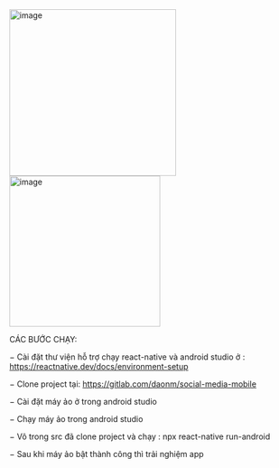 <img width="295" alt="image" src="https://github.com/huyquang942002/social-media/assets/112631678/c48ab6aa-cc1e-4524-a6f7-a0f94129d932">

<img width="267" alt="image" src="https://github.com/huyquang942002/social-media/assets/112631678/1638ca85-97d2-4426-a71a-1b881d25ef82">

CÁC BƯỚC CHẠY:

−	Cài đặt thư viện hỗ trợ chạy react-native và android studio ở : https://reactnative.dev/docs/environment-setup

−	Clone project tại: https://gitlab.com/daonm/social-media-mobile

−	Cài đặt máy ảo ở trong android studio

−	Chạy máy ảo trong android studio

−	Vô trong src đã clone project và chạy : npx react-native run-android

−	Sau khi máy ảo bật thành công thì trải nghiệm app
